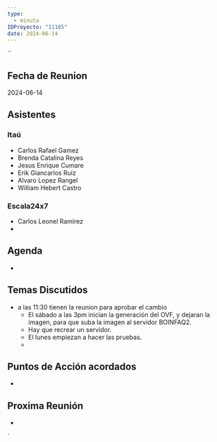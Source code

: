 ```yaml
---
type:
  - minuta
IDProyecto: "11105"
date: 2024-06-14
---
```

``
## Fecha de Reunion
2024-06-14

## Asistentes

### Itaú
* Carlos Rafael Gamez
* Brenda Catalina Reyes
* Jesus Enrique Cumare
* Erik Giancarlos Ruiz
* Alvaro Lopez Rangel
* William Hebert Castro
### Escala24x7
- Carlos Leonel Ramírez
-  

## Agenda
* 
## Temas Discutidos
*  a las 11:30 tienen la reunion para aprobar el cambio
	* El sábado a las 3pm inician la generación del OVF, y dejaran la imagen, para que suba la imagen al servidor BOINFAQ2.
	* Hay que recrear un servidor.
	* El lunes empiezan a hacer las pruebas.
	* 

## Puntos de Acción acordados
*  

## Proxima Reunión
*   

`
